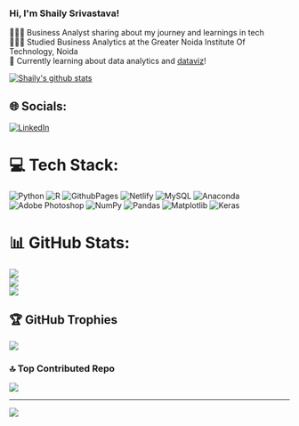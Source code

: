 <!-- Level 1: Simple Bio and stats-->

### Hi, I'm Shaily Srivastava!

👩🏻‍💻 Business Analyst sharing about my journey and learnings in tech<br/>
👩🏻‍🎓 Studied Business Analytics at the Greater Noida Institute Of Technology, Noida<br/>
💭 Currently learning about data analytics and [dataviz](https://pudding.cool/2018/08/pockets/)!<br/>

<!-- GitHub stats from https://github.com/anuraghazra/github-readme-stats -->
[![Shaily's github stats](https://github-readme-stats.vercel.app/api?username=ShailySrivastava&show_icons=true&theme=radical)](https://github.com/ShailySrivastava/github-readme-stats)


## 🌐 Socials:
[![LinkedIn](https://img.shields.io/badge/LinkedIn-%230077B5.svg?logo=linkedin&logoColor=white)](https://linkedin.com/in/shaily-srivastava-95416a224) 

# 💻 Tech Stack:
![Python](https://img.shields.io/badge/python-3670A0?style=for-the-badge&logo=python&logoColor=ffdd54) ![R](https://img.shields.io/badge/r-%23276DC3.svg?style=for-the-badge&logo=r&logoColor=white) ![GithubPages](https://img.shields.io/badge/github%20pages-121013?style=for-the-badge&logo=github&logoColor=white) ![Netlify](https://img.shields.io/badge/netlify-%23000000.svg?style=for-the-badge&logo=netlify&logoColor=#00C7B7) ![MySQL](https://img.shields.io/badge/mysql-4479A1.svg?style=for-the-badge&logo=mysql&logoColor=white) ![Anaconda](https://img.shields.io/badge/Anaconda-%2344A833.svg?style=for-the-badge&logo=anaconda&logoColor=white) ![Adobe Photoshop](https://img.shields.io/badge/adobe%20photoshop-%2331A8FF.svg?style=for-the-badge&logo=adobe%20photoshop&logoColor=white) ![NumPy](https://img.shields.io/badge/numpy-%23013243.svg?style=for-the-badge&logo=numpy&logoColor=white) ![Pandas](https://img.shields.io/badge/pandas-%23150458.svg?style=for-the-badge&logo=pandas&logoColor=white) ![Matplotlib](https://img.shields.io/badge/Matplotlib-%23ffffff.svg?style=for-the-badge&logo=Matplotlib&logoColor=black) ![Keras](https://img.shields.io/badge/Keras-%23D00000.svg?style=for-the-badge&logo=Keras&logoColor=white)
# 📊 GitHub Stats:
![](https://github-readme-stats.vercel.app/api?username=ShailySrivastava&theme=dark&hide_border=false&include_all_commits=false&count_private=false)<br/>
![](https://github-readme-streak-stats.herokuapp.com/?user=ShailySrivastava&theme=dark&hide_border=false)<br/>
![](https://github-readme-stats.vercel.app/api/top-langs/?username=ShailySrivastava&theme=dark&hide_border=false&include_all_commits=false&count_private=false&layout=compact)

## 🏆 GitHub Trophies
![](https://github-profile-trophy.vercel.app/?username=ShailySrivastava&theme=radical&no-frame=false&no-bg=true&margin-w=4)

### 🔝 Top Contributed Repo
![](https://github-contributor-stats.vercel.app/api?username=ShailySrivastava&limit=5&theme=dark&combine_all_yearly_contributions=true)

---
[![](https://visitcount.itsvg.in/api?id=ShailySrivastava&icon=0&color=0)](https://visitcount.itsvg.in)

<!-- Proudly created with GPRM ( https://gprm.itsvg.in ) -->
